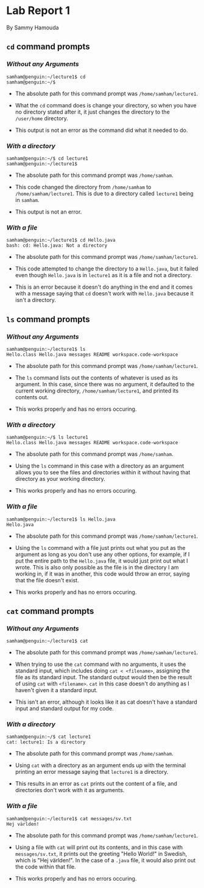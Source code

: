 # Lab Report 1

By Sammy Hamouda

## `cd` command prompts


### *Without any Arguments*

```
samham@penguin:~/lecture1$ cd
samham@penguin:~/$
```

- The absolute path for this command prompt was `/home/samham/lecture1`.

- What the `cd` command does is change your directory, so when you have no directory stated after it, it just changes the directory to the `/user/home` directory.

- This output is not an error as the command did what it needed to do.



### *With a directory*

```
samham@penguin:~/$ cd lecture1
samham@penguin:~/lecture1$
```

- The absolute path for this command prompt was `/home/samham`.

- This code changed the directory from `/home/samham` to `/home/samham/lecture1`. This is due to a directory called `lecture1` being in `samham`.

- This output is not an error.



### *With a file*

```
samham@penguin:~/lecture1$ cd Hello.java
bash: cd: Hello.java: Not a directory
```

- The absolute path for this command prompt was `/home/samham/lecture1`.

- This code attempted to change the directory to a `Hello.java`, but it failed even though `Hello.java` is in `lecture1` as it is a file and not a directory.

- This is an error because it doesn't do anything in the end and it comes with a message saying that `cd` doesn't work with `Hello.java` because it isn't a directory.



## `ls` command prompts


### *Without any Arguments*

```
samham@penguin:~/lecture1$ ls
Hello.class Hello.java messages README workspace.code-workspace
```

- The absolute path for this command prompt was `/home/samham/lecture1`.

- The `ls` command lists out the contents of whatever is used as its argument. In this case, since there was no argument, it defaulted to the current working directory, `/home/samham/lecture1`, and printed its contents out.

- This works properly and has no errors occuring.



### *With a directory*

```
samham@penguin:~/$ ls lecture1
Hello.class Hello.java messages README workspace.code-workspace
```

- The absolute path for this command prompt was `/home/samham`.

- Using the `ls` command in this case with a directory as an argument allows you to see the files and directories within it without having that directory as your working directory.

- This works properly and has no errors occuring.



### *With a file*

```
samham@penguin:~/lecture1$ ls Hello.java
Hello.java
```

- The absolute path for this command prompt was `/home/samham/lecture1`.

- Using the `ls` command with a file just prints out what you put as the argument as long as you don't use any other options, for example, if I put the entire path to the `Hello.java` file, it would just print out what I wrote. This is also only possible as the file is in the directory I am working in, if it was in another, this code would throw an error, saying that the file doesn't exist.

- This works properly and has no errors occuring.



## `cat` command prompts


### *Without any Arguments*

```
samham@penguin:~/lecture1$ cat

```

- The absolute path for this command prompt was `/home/samham/lecture1`.

- When trying to use the `cat` command with no arguments, it uses the standard input, which includes doing `cat < <filename>`, assigning the file as its standard input. The standard output would then be the result of using `cat` with `<filename>`. `cat` in this case doesn't do anything as I haven't given it a standard input.

- This isn't an error, although it looks like it as cat doesn't have a standard input and standard output for my code.



### *With a directory*

```
samham@penguin:~/$ cat lecture1
cat: lecture1: Is a directory
```

- The absolute path for this command prompt was `/home/samham`.

- Using `cat` with a directory as an argument ends up with the terminal printing an error message saying that `lecture1` is a directory.

- This results in an error as `cat` prints out the content of a file, and directories don't work with it as arguments.



### *With a file*

```
samham@penguin:~/lecture1$ cat messages/sv.txt
Hej världen! 
```

- The absolute path for this command prompt was `/home/samham/lecture1`.

- Using a file with `cat` will print out its contents, and in this case with `messages/sv.txt`, it prints out the greeting "Hello World!" in Swedish, which is "Hej världen!". In the case of a `.java` file, it would also print out the code within that file.

- This works properly and has no errors occuring.
